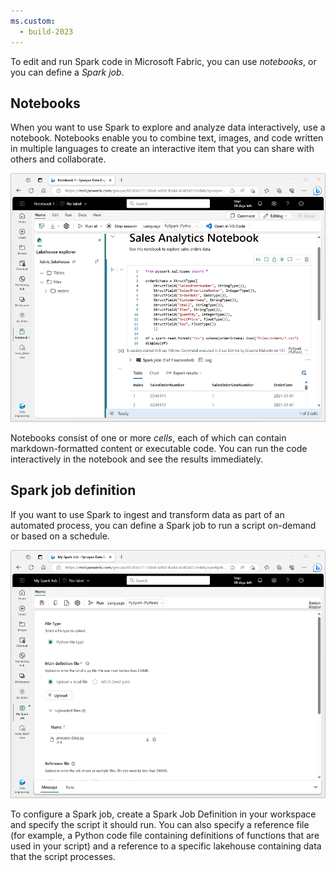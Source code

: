 ```yaml
---
ms.custom:
  - build-2023
---
```

To edit and run Spark code in Microsoft Fabric, you can use *notebooks*, or you can define a *Spark job*.

## Notebooks

When you want to use Spark to explore and analyze data interactively, use a notebook. Notebooks enable you to combine text, images, and code written in multiple languages to create an interactive item that you can share with others and collaborate.

![Screenshot of a notebook in Microsoft Fabric.](../media/notebook.png)

Notebooks consist of one or more *cells*, each of which can contain markdown-formatted content or executable code. You can run the code interactively in the notebook and see the results immediately.

## Spark job definition

If you want to use Spark to ingest and transform data as part of an automated process, you can define a Spark job to run a script on-demand or based on a schedule.

![Screenshot of a Spark job definition in Microsoft Fabric.](../media/spark-job.png)

To configure a Spark job, create a Spark Job Definition in your workspace and specify the script it should run. You can also specify a reference file (for example, a Python code file containing definitions of functions that are used in your script) and a reference to a specific lakehouse containing data that the script processes.

